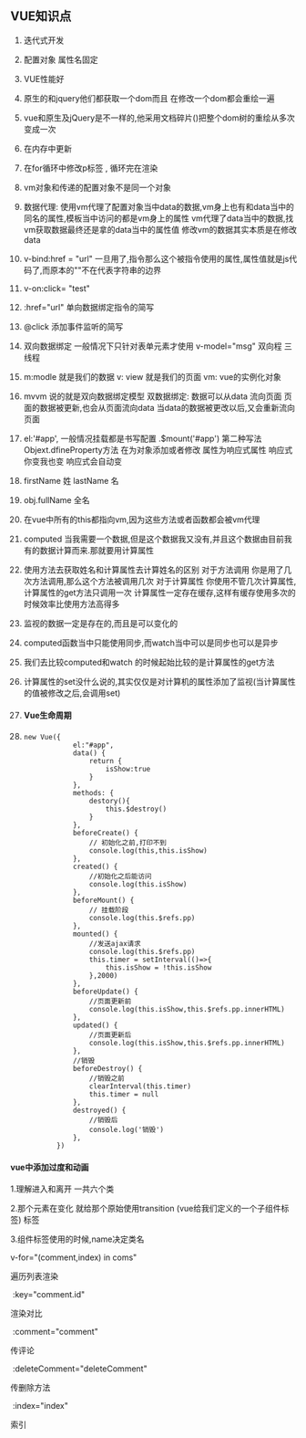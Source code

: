 ##   VUE知识点
1. 迭代式开发

2. 
   配置对象
   属性名固定

3. VUE性能好

4. 原生的和jquery他们都获取一个dom而且
   在修改一个dom都会重绘一遍

5. vue和原生及jQuery是不一样的,他采用文档碎片()把整个dom树的重绘从多次变成一次

6. 在内存中更新

7. 在for循环中修改p标签 , 循环完在渲染

8. vm对象和传递的配置对象不是同一个对象

9. 数据代理: 使用vm代理了配置对象当中data的数据,vm身上也有和data当中的同名的属性,模板当中访问的都是vm身上的属性
   vm代理了data当中的数据,找vm获取数据最终还是拿的data当中的属性值
   修改vm的数据其实本质是在修改data

10. v-bind:href = "url"
    一旦用了,指令那么这个被指令使用的属性,属性值就是js代码了,而原本的""不在代表字符串的边界

11. v-on:click= "test"

12. :href="url"
    单向数据绑定指令的简写

13. 
    @click
    添加事件监听的简写

14. 双向数据绑定  一般情况下只针对表单元素才使用
    v-model="msg"
    双向程  三线程

15. m:modle 就是我们的数据
    v: view 就是我们的页面
    vm: vue的实例化对象

16. mvvm 说的就是双向数据绑定模型
    双数据绑定: 数据可以从data 流向页面 页面的数据被更新,也会从页面流向data
    当data的数据被更改以后,又会重新流向页面
    
17. el:'#app', 一般情况挂载都是书写配置
    .$mount('#app') 第二种写法
    Objext.dfineProperty方法
    在为对象添加或者修改  属性为响应式属性
    响应式你变我也变 响应式会自动变

18. firstName  姓
    lastName   名

19. obj.fullName   全名

20. 在vue中所有的this都指向vm,因为这些方法或者函数都会被vm代理

21. computed
    当我需要一个数据,但是这个数据我又没有,并且这个数据由目前我有的数据计算而来.那就要用计算属性
    
22. 使用方法去获取姓名和计算属性去计算姓名的区别
    对于方法调用
    你是用了几次方法调用,那么这个方法被调用几次
    对于计算属性
    你使用不管几次计算属性,计算属性的get方法只调用一次
    计算属性一定存在缓存,这样有缓存使用多次的时候效率比使用方法高得多

23. 
    监视的数据一定是存在的,而且是可以变化的

24. computed函数当中只能使用同步,而watch当中可以是同步也可以是异步

25. 我们去比较computed和watch 的时候起始比较的是计算属性的get方法

26. 计算属性的set没什么说的,其实仅仅是对计算机的属性添加了监视(当计算属性的值被修改之后,会调用set)

27. ####  Vue生命周期

28. ```vue
    new Vue({
                el:"#app",
                data() {
                    return {
                        isShow:true
                    }
                },
                methods: {
                    destory(){
                        this.$destroy()
                    }
                },
                beforeCreate() {
                    // 初始化之前,打印不到
                    console.log(this,this.isShow)
                },
                created() {
                    //初始化之后能访问
                    console.log(this.isShow)
                },
                beforeMount() {
                    // 挂载阶段 
                    console.log(this.$refs.pp)
                },
                mounted() {
                    //发送ajax请求
                    console.log(this.$refs.pp)
                    this.timer = setInterval(()=>{
                        this.isShow = !this.isShow
                    },2000)
                },
                beforeUpdate() {
                    //页面更新前  
                    console.log(this.isShow,this.$refs.pp.innerHTML)
                },
                updated() {
                    //页面更新后  
                    console.log(this.isShow,this.$refs.pp.innerHTML)
                },
                //销毁
                beforeDestroy() {
                    //销毁之前
                    clearInterval(this.timer)
                    this.timer = null
                },
                destroyed() {
                    //销毁后
                    console.log('销毁')
                },
            })
    ```

    

#### vue中添加过度和动画

1.理解进入和离开    一共六个类

2.那个元素在变化   就给那个原始使用transition (vue给我们定义的一个子组件标签) 标签

3.组件标签使用的时候,name决定类名





v-for="(comment,index) in coms"

遍历列表渲染

​      :key="comment.id"

渲染对比

​      :comment="comment"

传评论

​      :deleteComment="deleteComment"

传删除方法

​      :index="index"

索引

